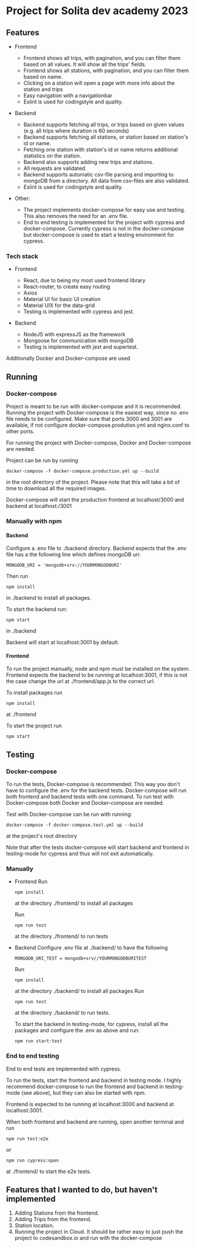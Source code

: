 # Project for Solita dev academy 2023

## Features

- Frontend
  * Frontend shows all trips, with pagination, and you can filter them based on all values. It will show all the trips' fields.
  * Frontend shows all stations, with pagination, and you can filter them based on name.
  * Clicking on a station will open a page with more info about the station and trips
  * Easy navigation with a navigationbar
  * Eslint is used for codingstyle and quality.
     
- Backend
  * Backend supports fetching all trips, or trips based on given values (e.g. all trips where duration is 60 seconds)
  * Backend supports fetching all stations, or station based on station's id or name.
  * Fetching one station with station's id or name returns additional statistics on the station.
  * Backend also supports adding new trips and stations.
  * All requests are validated.
  * Backend supports automatic csv-file parsing and importing to mongoDB from a directory. All data from csv-files are also validated.
  * Eslint is used for codingstyle and quality.

- Other:
  * The project implements docker-compose for easy use and testing. This also removes the need for an .env file.
  * End to end testing is implemented for the project with cypress and docker-compose. Currently cypress is not in the docker-compose
  but docker-compose is used to start a testing environment for cypress.

### Tech stack
- Frontend
  * React, due to being my most used frontend library
  * React-router, to create easy routing
  * Axios
  * Material UI for basic UI creation
  * Material UIX for the data-grid
  * Testing is implemented with cypress and jest.

- Backend
  * NodeJS with expressJS as the framework
  * Mongoose for communication with mongoDB
  * Testing is implemented with jest and supertest.

Additionally Docker and Docker-compose are used

## Running

### Docker-compose

Project is meant to be run with docker-compose and it is recommended. Running the project with Docker-compose is the easiest way, since no .env file needs to be configured. Make sure that ports 3000 and 3001 are available, if not configure docker-compose.prodution.yml and nginx.conf to other ports.

For running the project with Docker-compose, Docker and Docker-compose are needed.

Project can be run by running
```
docker-compose -f docker-compose.production.yml up --build
```
in the root directory of the project. Please note that this will take a bit of time to download all the required images. 

Docker-compose will start the production frontend at localhost/3000 and backend at localhost:/3001

### Manually with npm


#### Backend

Configure a .env file to ./backend directory. Backend expects that the .env file has a the following line which defines mongoDB uri:
```
MONGODB_URI = 'mongodb+srv://YOURMONGODBURI'
```

Then run 
```
npm install
```
in ./backend to install all packages.

To start the backend run:

```
npm start
```

in ./backend

Backend will start at localhost:3001 by default.

#### Frontend

To run the project manually, node and npm must be installed on the system. Frontend expects the backend to be running at localhost:3001, if this is not the case change the url at ./frontend/app.js to the correct url.

To install packages run 
```
npm install
```
at ./frontend

To start the project run

```
npm start
```

## Testing

### Docker-compose
To run the tests, Docker-compose is recommended. This way you don't have to configure the .env for the backend tests. Docker-compose will run both frontend and backend tests with one command. To run test with Docker-compose both Docker and Docker-compose are needed.

Test with Docker-compose can be run with running: 
```
docker-compose -f docker-compose.test.yml up --build
```
at the project's root directory

Note that after the tests docker-compose will start backend and frontend in testing-mode for cypress and thus will not exit automatically.

### Manually

- Frontend
  Run 
  ```
  npm install
  ```
  at the directory ./frontend/ to install all packages

  Run 
  ```
  npm run test
  ```
  at the directory ./frontend/ to run tests

- Backend
  Configure .env file at ./backend/ to have the following
  ```
  MONGODB_URI_TEST = mongodb+srv//YOURMONGODBURITEST
  ```
  Run
  ```
  npm install
  ```
  at the directory ./backend/ to install all packages
  Run 
  ```
  npm run test
  ```
  at the directory ./backend/ to run tests.

  To start the backend in testing-mode, for cypress, install all the packages and configure the .env as above and run:

  ```
  npm run start:test
  ```

### End to end testing

End to end tests are implemented with cypress.

To run the tests, start the frontend and backend in testing mode. I highly recommend docker-compose to run the frontend and backend in testing-mode (see above), but they can also be started with npm.

Frontend is expected to be running at localhost:3000 and backend at localhost:3001.

When both frontend and backend are running, open another terminal and run

```
npm run test:e2e
```

or 

```
npm run cypress:open
```

at ./frontend/ to start the e2e tests.

## Features that I wanted to do, but haven't implemented

1. Adding Stations from the frontend.
2. Adding Trips from the frontend.
3. Station location.
4. Running the project in Cloud. It should be rather easy to just push the project to codesandbox.io and run with the docker-compose
